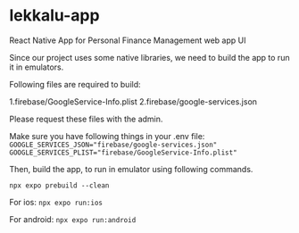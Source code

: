 # lekkalu-app
React Native App for Personal Finance Management web app UI

Since our project uses some native libraries, we need to build the app to run it in emulators.

Following files are required to build:

1.firebase/GoogleService-Info.plist
2.firebase/google-services.json

Please request these files with the admin.

Make sure you have following things in your .env file:
`GOOGLE_SERVICES_JSON="firebase/google-services.json"`
`GOOGLE_SERVICES_PLIST="firebase/GoogleService-Info.plist"`

Then, build the app, to run in emulator using following commands.

`npx expo prebuild --clean`

For ios:
`npx expo run:ios`

For android:
`npx expo run:android`
